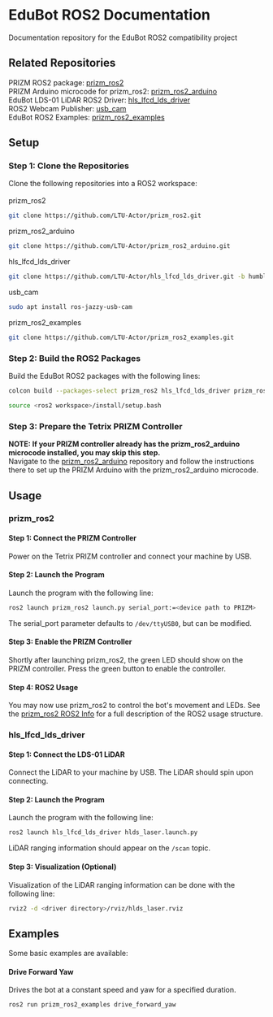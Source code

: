 # EduBot ROS2 Documentation
Documentation repository for the EduBot ROS2 compatibility project

## Related Repositories
PRIZM ROS2 package: [prizm_ros2](https://github.com/LTU-Actor/prizm_ros2) <br>
PRIZM Arduino microcode for prizm_ros2: [prizm_ros2_arduino](https://github.com/LTU-Actor/prizm_ros2_arduino) <br>
EduBot LDS-01 LiDAR ROS2 Driver: [hls_lfcd_lds_driver](https://github.com/LTU-Actor/hls_lfcd_lds_driver) <br>
ROS2 Webcam Publisher: [usb_cam](https://github.com/ros-drivers/usb_cam) <br>
EduBot ROS2 Examples: [prizm_ros2_examples](https://github.com/LTU-Actor/prizm_ros2_examples)

## Setup

### Step 1: Clone the Repositories
Clone the following repositories into a ROS2 workspace: <br><br>
prizm_ros2
``` bash
git clone https://github.com/LTU-Actor/prizm_ros2.git
```
prizm_ros2_arduino
``` bash
git clone https://github.com/LTU-Actor/prizm_ros2_arduino.git
```
hls_lfcd_lds_driver
``` bash
git clone https://github.com/LTU-Actor/hls_lfcd_lds_driver.git -b humble
```
usb_cam
``` bash
sudo apt install ros-jazzy-usb-cam
```
prizm_ros2_examples
``` bash
git clone https://github.com/LTU-Actor/prizm_ros2_examples.git
```

### Step 2: Build the ROS2 Packages
Build the EduBot ROS2 packages with the following lines:
``` bash
colcon build --packages-select prizm_ros2 hls_lfcd_lds_driver prizm_ros2_examples
```
``` bash
source <ros2 workspace>/install/setup.bash
```


### Step 3: Prepare the Tetrix PRIZM Controller
**NOTE: If your PRIZM controller already has the prizm_ros2_arduino microcode installed, you may skip this step.**<br>
Navigate to the [prizm_ros2_arduino](https://github.com/LTU-Actor/prizm_ros2_arduino) repository and follow the instructions there to set up the PRIZM Arduino with the prizm_ros2_arduino microcode.

## Usage

### prizm_ros2
#### Step 1: Connect the PRIZM Controller
Power on the Tetrix PRIZM controller and connect your machine by USB.

#### Step 2: Launch the Program
Launch the program with the following line:
``` bash
ros2 launch prizm_ros2 launch.py serial_port:=<device path to PRIZM>
```
The serial_port parameter defaults to `/dev/ttyUSB0`, but can be modified.

#### Step 3: Enable the PRIZM Controller
Shortly after launching prizm_ros2, the green LED should show on the PRIZM controller. Press the green button to enable the controller.

#### Step 4: ROS2 Usage
You may now use prizm_ros2 to control the bot's movement and LEDs. See the [prizm_ros2 ROS2 Info](https://github.com/LTU-Actor/prizm_ros2?tab=readme-ov-file#ros-info) for a full description of the ROS2 usage structure.

### hls_lfcd_lds_driver
#### Step 1: Connect the LDS-01 LiDAR
Connect the LiDAR to your machine by USB. The LiDAR should spin upon connecting.

#### Step 2: Launch the Program
Launch the program with the following line:
``` bash
ros2 launch hls_lfcd_lds_driver hlds_laser.launch.py
```
LiDAR ranging information should appear on the `/scan` topic.

#### Step 3: Visualization (Optional)
Visualization of the LiDAR ranging information can be done with the following line:
``` bash
rviz2 -d <driver directory>/rviz/hlds_laser.rviz
```
## Examples
Some basic examples are available:
#### Drive Forward Yaw
Drives the bot at a constant speed and yaw for a specified duration.
``` bash
ros2 run prizm_ros2_examples drive_forward_yaw
```

